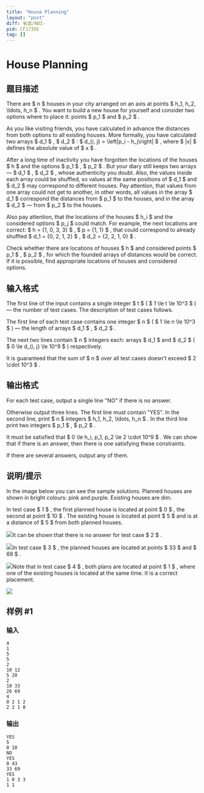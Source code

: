 ```yaml
---
title: "House Planning"
layout: "post"
diff: 省选/NOI-
pid: CF1735E
tag: []
---
```


# House Planning

## 题目描述

There are $ n $ houses in your city arranged on an axis at points $ h_1, h_2, \ldots, h_n $ . You want to build a new house for yourself and consider two options where to place it: points $ p_1 $ and $ p_2 $ .

As you like visiting friends, you have calculated in advance the distances from both options to all existing houses. More formally, you have calculated two arrays $ d_1 $ , $ d_2 $ : $ d_{i, j} = \left|p_i - h_j\right| $ , where $ |x| $ defines the absolute value of $ x $ .

After a long time of inactivity you have forgotten the locations of the houses $ h $ and the options $ p_1 $ , $ p_2 $ . But your diary still keeps two arrays — $ d_1 $ , $ d_2 $ , whose authenticity you doubt. Also, the values inside each array could be shuffled, so values at the same positions of $ d_1 $ and $ d_2 $ may correspond to different houses. Pay attention, that values from one array could not get to another, in other words, all values in the array $ d_1 $ correspond the distances from $ p_1 $ to the houses, and in the array $ d_2 $ — from $ p_2 $ to the houses.

Also pay attention, that the locations of the houses $ h_i $ and the considered options $ p_j $ could match. For example, the next locations are correct: $ h = \{1, 0, 3, 3\} $ , $ p = \{1, 1\} $ , that could correspond to already shuffled $ d_1 = \{0, 2, 1, 2\} $ , $ d_2 = \{2, 2, 1, 0\} $ .

Check whether there are locations of houses $ h $ and considered points $ p_1 $ , $ p_2 $ , for which the founded arrays of distances would be correct. If it is possible, find appropriate locations of houses and considered options.

## 输入格式

The first line of the input contains a single integer $ t $ ( $ 1 \le t \le 10^3 $ ) — the number of test cases. The description of test cases follows.

The first line of each test case contains one integer $ n $ ( $ 1 \le n \le 10^3 $ ) — the length of arrays $ d_1 $ , $ d_2 $ .

The next two lines contain $ n $ integers each: arrays $ d_1 $ and $ d_2 $ ( $ 0 \le d_{i, j} \le 10^9 $ ) respectively.

It is guaranteed that the sum of $ n $ over all test cases doesn't exceed $ 2 \cdot 10^3 $ .

## 输出格式

For each test case, output a single line "NO" if there is no answer.

Otherwise output three lines. The first line must contain "YES". In the second line, print $ n $ integers $ h_1, h_2, \ldots, h_n $ . In the third line print two integers $ p_1 $ , $ p_2 $ .

It must be satisfied that $ 0 \le h_i, p_1, p_2 \le 2 \cdot 10^9 $ . We can show that if there is an answer, then there is one satisfying these constraints.

If there are several answers, output any of them.

## 说明/提示

In the image below you can see the sample solutions. Planned houses are shown in bright colours: pink and purple. Existing houses are dim.

In test case $ 1 $ , the first planned house is located at point $ 0 $ , the second at point $ 10 $ . The existing house is located at point $ 5 $ and is at a distance of $ 5 $ from both planned houses.

 ![](https://cdn.luogu.com.cn/upload/vjudge_pic/CF1735E/24be6c6140dba3b9e3765dad2410e59b0e469172.png)It can be shown that there is no answer for test case $ 2 $ .

 ![](https://cdn.luogu.com.cn/upload/vjudge_pic/CF1735E/44e0ac4869d2d36fece9962d8edb1180f1261843.png)In test case $ 3 $ , the planned houses are located at points $ 33 $ and $ 69 $ .

 ![](https://cdn.luogu.com.cn/upload/vjudge_pic/CF1735E/e229a09a9182f5afb38575bceecc77c5c2d947c2.png)Note that in test case $ 4 $ , both plans are located at point $ 1 $ , where one of the existing houses is located at the same time. It is a correct placement.

 ![](https://cdn.luogu.com.cn/upload/vjudge_pic/CF1735E/06ab87496238d1bfcf3ef836bec5400ed16bc958.png)

## 样例 #1

### 输入

```
4
1
5
5
2
10 12
5 20
2
10 33
26 69
4
0 2 1 2
2 2 1 0
```

### 输出

```
YES
5 
0 10
NO
YES
0 43 
33 69
YES
1 0 3 3
1 1
```

